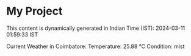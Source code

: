 # My Project

This content is dynamically generated in Indian Time (IST): 2024-03-11 01:59:33 IST


Current Weather in Coimbatore:
Temperature: 25.88 °C
Condition: mist
